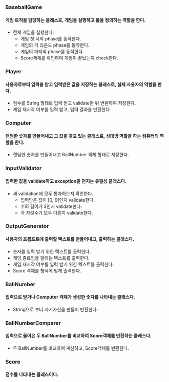 ### BaseballGame
#### 게임 로직을 담당하는 클래스로, 게임을 실행하고 룰을 정의하는 역할을 한다.
- 전체 게임을 실행한다.
  - 게임 첫 시작 phase를 동작한다.
  - 게임의 각 라운드 phase를 동작한다.
  - 게임의 마지막 phase를 동작한다.
  - Score객체를 확인하여 게임이 끝났는지 check한다.

### Player
#### 사용자로부터 입력을 받고 입력받은 값을 저장하는 클래스로, 실제 사용자의 역할을 한다.
- 점수를 String 형태로 입력 받고 validate한 뒤 변환하여 저장한다.
- 게임 재시작 여부를 입력 받고, 입력 결과를 반환한다.

### Computer
#### 랜덤한 숫자를 만들어내고 그 값을 갖고 있는 클래스로, 상대방 역할을 하는 컴퓨터의 역할을 한다.
- 랜덤한 숫자를 만들어내고 BallNumber 객체 형태로 저장한다.

### InputValidator
#### 입력한 값을 validate하고 exception을 던지는 유틸성 클래스다.
- 세 validation에 모두 통과하는지 확인한다.
  - 입력받은 값이 [0, 9]인지 validate한다.
  - 수의 길이가 3인지 validate한다.
  - 각 자릿수가 모두 다른지 validate한다.

### OutputGenerator
#### 사용자의 프롬프트에 출력할 텍스트를 만들어내고, 출력하는 클래스다.
- 숫자를 입력 받기 위한 텍스트를 출력한다.
- 게임 종료임을 알리는 텍스트를 출력한다.
- 게임 재시작 여부를 입력 받기 위한 텍스트를 출력한다.
- Score 객체를 형식에 맞게 출력한다.

### BallNumber
#### 입력으로 받거나 Computer 객체가 생성한 숫자를 나타내는 클래스다.
- String으로 부터 자기자신을 만들어 반환한다.

### BallNumberComparer
#### 입력으로 들어온 두 BallNumber를 비교하여 Score객체를 반환하는 클래스다.
- 두 BallNumber를 비교하여 계산하고, Score객체를 반환한다.

### Score
#### 점수를 나타내는 클래스이다.
